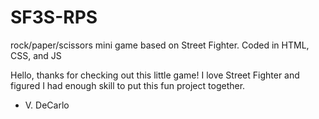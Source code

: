 # SF3S-RPS
rock/paper/scissors mini game based on Street Fighter. Coded in HTML, CSS, and JS

Hello, thanks for checking out this little game! I love Street Fighter and figured I had enough skill to put this fun project together.
- V. DeCarlo

